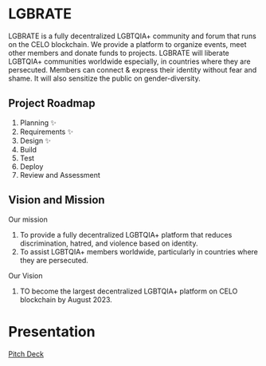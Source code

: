 # LGBRATE


LGBRATE is a fully decentralized LGBTQIA+ community and forum that runs on the CELO blockchain. We provide a platform to organize events, meet other members and donate funds to projects. LGBRATE will liberate LGBTQIA+ communities worldwide especially, in countries where they are persecuted. Members can connect & express their identity without fear and shame. It will also sensitize the public on gender-diversity.

## Project Roadmap

1. Planning ✨
2. Requirements ✨
3. Design ✨
4. Build
5. Test
6. Deploy
7. Review and Assessment

## Vision and Mission

Our mission
1. To provide a fully decentralized LGBTQIA+ platform that reduces discrimination, hatred, and violence based on identity.
2. To assist LGBTQIA+ members worldwide, particularly in countries where they are persecuted.

Our Vision
1. TO become the largest decentralized LGBTQIA+ platform on CELO blockchain by August 2023.


# Presentation

[Pitch Deck](https://www.canva.com/design/DAFFxH8oCcc/jPTeZvJmX4rUy3OV55PCmA/view?utm_content=DAFFxH8oCcc&utm_campaign=designshare&utm_medium=link2&utm_source=sharebutton)

